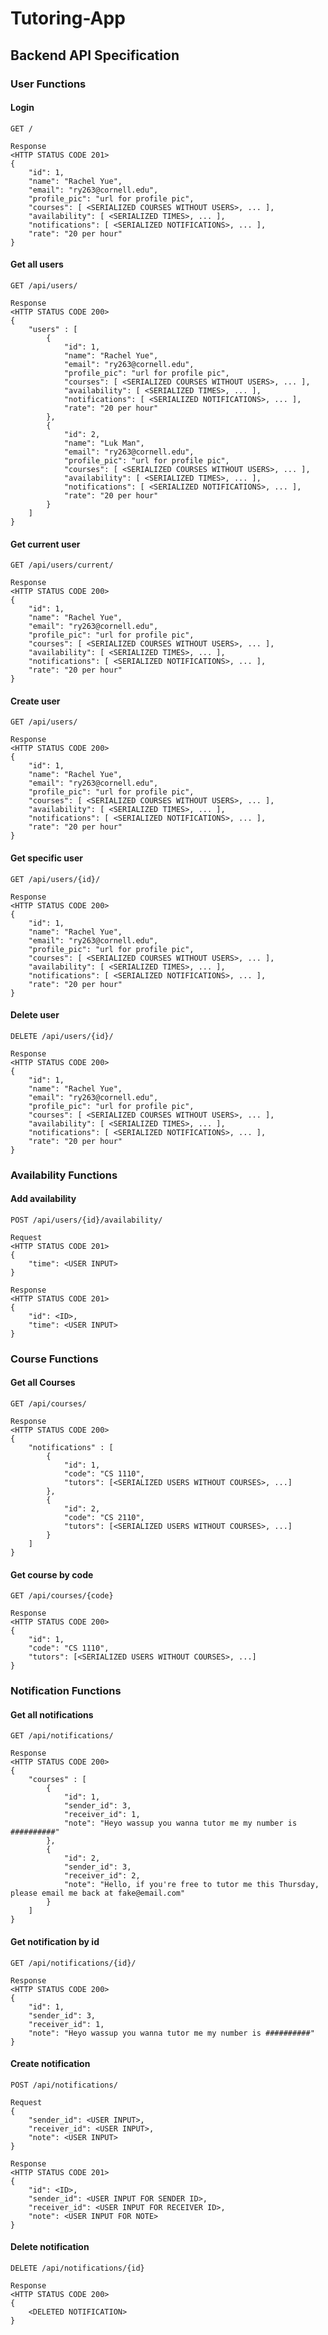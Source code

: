 # Tutoring-App



## Backend API Specification
###  User Functions

#### Login
```GET /```
```
Response
<HTTP STATUS CODE 201>
{
    "id": 1,
    "name": "Rachel Yue",
    "email": "ry263@cornell.edu",
    "profile_pic": "url for profile pic",
    "courses": [ <SERIALIZED COURSES WITHOUT USERS>, ... ],
    "availability": [ <SERIALIZED TIMES>, ... ],
    "notifications": [ <SERIALIZED NOTIFICATIONS>, ... ],
    "rate": "20 per hour"
}
```

#### Get all users
```GET /api/users/```
```
Response
<HTTP STATUS CODE 200>
{
    "users" : [
        {
            "id": 1,
            "name": "Rachel Yue",
            "email": "ry263@cornell.edu",
            "profile_pic": "url for profile pic",
            "courses": [ <SERIALIZED COURSES WITHOUT USERS>, ... ],
            "availability": [ <SERIALIZED TIMES>, ... ],
            "notifications": [ <SERIALIZED NOTIFICATIONS>, ... ],
            "rate": "20 per hour"
        },
        {
            "id": 2,
            "name": "Luk Man",
            "email": "ry263@cornell.edu",
            "profile_pic": "url for profile pic",
            "courses": [ <SERIALIZED COURSES WITHOUT USERS>, ... ],
            "availability": [ <SERIALIZED TIMES>, ... ],
            "notifications": [ <SERIALIZED NOTIFICATIONS>, ... ],
            "rate": "20 per hour"
        }
    ]
}
```

#### Get current user
```GET /api/users/current/```
```
Response
<HTTP STATUS CODE 200>
{
    "id": 1,
    "name": "Rachel Yue",
    "email": "ry263@cornell.edu",
    "profile_pic": "url for profile pic",
    "courses": [ <SERIALIZED COURSES WITHOUT USERS>, ... ],
    "availability": [ <SERIALIZED TIMES>, ... ],
    "notifications": [ <SERIALIZED NOTIFICATIONS>, ... ],
    "rate": "20 per hour"
}
```

#### Create user
```GET /api/users/```
```
Response
<HTTP STATUS CODE 200>
{
    "id": 1,
    "name": "Rachel Yue",
    "email": "ry263@cornell.edu",
    "profile_pic": "url for profile pic",
    "courses": [ <SERIALIZED COURSES WITHOUT USERS>, ... ],
    "availability": [ <SERIALIZED TIMES>, ... ],
    "notifications": [ <SERIALIZED NOTIFICATIONS>, ... ],
    "rate": "20 per hour"
}
```

#### Get specific user
```GET /api/users/{id}/```
```
Response
<HTTP STATUS CODE 200>
{
    "id": 1,
    "name": "Rachel Yue",
    "email": "ry263@cornell.edu",
    "profile_pic": "url for profile pic",
    "courses": [ <SERIALIZED COURSES WITHOUT USERS>, ... ],
    "availability": [ <SERIALIZED TIMES>, ... ],
    "notifications": [ <SERIALIZED NOTIFICATIONS>, ... ],
    "rate": "20 per hour"
}
```

#### Delete user
```DELETE /api/users/{id}/```
```
Response
<HTTP STATUS CODE 200>
{
    "id": 1,
    "name": "Rachel Yue",
    "email": "ry263@cornell.edu",
    "profile_pic": "url for profile pic",
    "courses": [ <SERIALIZED COURSES WITHOUT USERS>, ... ],
    "availability": [ <SERIALIZED TIMES>, ... ],
    "notifications": [ <SERIALIZED NOTIFICATIONS>, ... ],
    "rate": "20 per hour"
}
```
### Availability Functions
#### Add availability
```POST /api/users/{id}/availability/```
```
Request
<HTTP STATUS CODE 201>
{
    "time": <USER INPUT>
}
```
```
Response
<HTTP STATUS CODE 201>
{
    "id": <ID>,
    "time": <USER INPUT>
}
```

###  Course Functions
#### Get all Courses
```GET /api/courses/```
```
Response
<HTTP STATUS CODE 200>
{
    "notifications" : [
        {
            "id": 1,
            "code": "CS 1110",
            "tutors": [<SERIALIZED USERS WITHOUT COURSES>, ...]
        },
        {
            "id": 2,
            "code": "CS 2110",
            "tutors": [<SERIALIZED USERS WITHOUT COURSES>, ...]
        }
    ]
}
```
#### Get course by code
```GET /api/courses/{code}```
```
Response
<HTTP STATUS CODE 200>
{
    "id": 1,
    "code": "CS 1110",
    "tutors": [<SERIALIZED USERS WITHOUT COURSES>, ...]
}
```

###  Notification Functions
#### Get all notifications
```GET /api/notifications/```
```
Response
<HTTP STATUS CODE 200>
{
    "courses" : [
        {
            "id": 1,
            "sender_id": 3,
            "receiver_id": 1,
            "note": "Heyo wassup you wanna tutor me my number is ##########"
        },
        {
            "id": 2,
            "sender_id": 3,
            "receiver_id": 2,
            "note": "Hello, if you're free to tutor me this Thursday, please email me back at fake@email.com"
        }
    ]
}
```

#### Get notification by id
```GET /api/notifications/{id}/```
```
Response
<HTTP STATUS CODE 200>
{
    "id": 1,
    "sender_id": 3,
    "receiver_id": 1,
    "note": "Heyo wassup you wanna tutor me my number is ##########"
}
```

#### Create notification
```POST /api/notifications/```
```
Request
{
    "sender_id": <USER INPUT>,
    "receiver_id": <USER INPUT>,
    "note": <USER INPUT>
}
```
```
Response
<HTTP STATUS CODE 201>
{
    "id": <ID>,
    "sender_id": <USER INPUT FOR SENDER ID>,
    "receiver_id": <USER INPUT FOR RECEIVER ID>,
    "note": <USER INPUT FOR NOTE>
}
```

#### Delete notification
```DELETE /api/notifications/{id}```
```
Response
<HTTP STATUS CODE 200>
{
    <DELETED NOTIFICATION>
}
```

